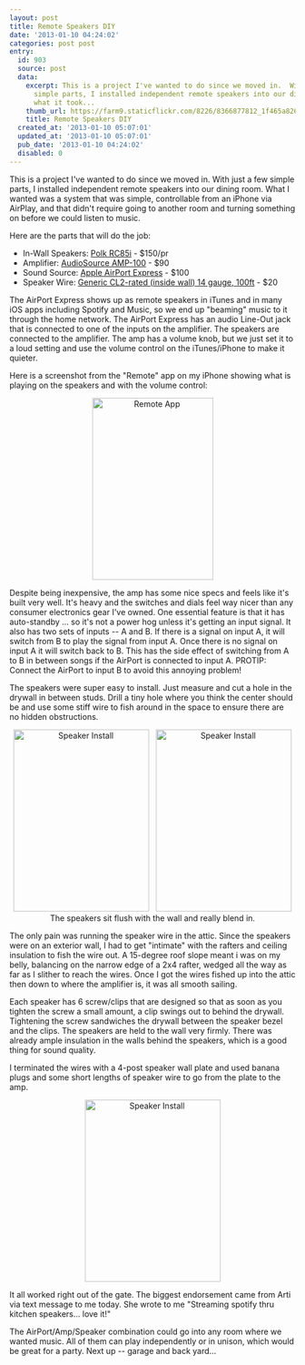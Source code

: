 ```yaml
---
layout: post
title: Remote Speakers DIY
date: '2013-01-10 04:24:02'
categories: post post
entry:
  id: 903
  source: post
  data:
    excerpt: This is a project I've wanted to do since we moved in.  With just a few
      simple parts, I installed independent remote speakers into our dining room.  Here's
      what it took...
    thumb_url: https://farm9.staticflickr.com/8226/8366877812_1f465a8261_q.jpg
    title: Remote Speakers DIY
  created_at: '2013-01-10 05:07:01'
  updated_at: '2013-01-10 05:07:01'
  pub_date: '2013-01-10 04:24:02'
  disabled: 0
---
```

This is a project I've wanted to do since we moved in.  With just a few simple parts, I installed independent remote speakers into our dining room.  What I wanted was a system that was simple, controllable from an iPhone via AirPlay, and that didn't require going to another room and turning something on before we could listen to music.

Here are the parts that will do the job:
<ul>
  <li>In-Wall Speakers: <a href="http://www.amazon.com/dp/B00006I5O6">Polk RC85i</a> - $150/pr</li>
  <li>Amplifier: <a href="http://www.amazon.com/dp/B00026BQJ6">AudioSource AMP-100</a> - $90</li>
  <li>Sound Source: <a href="http://www.amazon.com/gp/product/B008ALA2RC">Apple AirPort Express</a> - $100</li>
  <li>Speaker Wire: <a href="http://www.newegg.com/Product/Product.aspx?Item=N82E16882876048">Generic CL2-rated (inside wall) 14 gauge, 100ft</a> - $20</li>
</ul>

The AirPort Express shows up as remote speakers in iTunes and in many iOS apps including Spotify and Music, so we end up "beaming" music to it through the home network.  The AirPort Express has an audio Line-Out jack that is connected to one of the inputs on the amplifier.  The speakers are connected to the amplifier.  The amp has a volume knob, but we just set it to a loud setting and use the volume control on the iTunes/iPhone to make it quieter.

Here is a screenshot from the "Remote" app on my iPhone showing what is playing on the speakers and with the volume control:
<div style="text-align:center;">
<a href="http://www.flickr.com/photos/thenobot/8365817631/" title="Remote App by thenobot, on Flickr"><img src="https://farm9.staticflickr.com/8212/8365817631_1e31b789c4_n.jpg" width="213" height="320" alt="Remote App"></a>
</div>

Despite being inexpensive, the amp has some nice specs and feels like it's built very well.  It's heavy and the switches and dials feel way nicer than any consumer electronics gear I've owned.  One essential feature is that it has auto-standby ... so it's not a power hog unless it's getting an input signal.  It also has two sets of inputs -- A and B.  If there is a signal on input A, it will switch from B to play the signal from input A.  Once there is no signal on input A it will switch back to B.  This has the side effect of switching from A to B in between songs if the AirPort is connected to input A.  PROTIP: Connect the AirPort to input B to avoid this annoying problem!

The speakers were super easy to install.  Just measure and cut a hole in the drywall in between studs.  Drill a tiny hole where you think the center should be and use some stiff wire to fish around in the space to ensure there are no hidden obstructions.  

<div style="text-align:center;">
<a href="http://www.flickr.com/photos/thenobot/8365809801/" title="Speaker Install by thenobot, on Flickr"><img src="https://farm9.staticflickr.com/8084/8365809801_b0ef7da67f_n.jpg" width="239" height="320" alt="Speaker Install"></a>
&nbsp;
<a href="http://www.flickr.com/photos/thenobot/8366877812/" title="Speaker Install by thenobot, on Flickr"><img src="https://farm9.staticflickr.com/8226/8366877812_1f465a8261_n.jpg" width="239" height="320" alt="Speaker Install"></a>
<br/>
The speakers sit flush with the wall and really blend in.
</div>

The only pain was running the speaker wire in the attic.  Since the speakers were on an exterior wall, I had to get "intimate" with the rafters and ceiling insulation to fish the wire out.  A 15-degree roof slope meant i was on my belly, balancing on the narrow edge of a 2x4 rafter, wedged all the way as far as I slither to reach the wires.  Once I got the wires fished up into the attic then down to where the amplifier is, it was all smooth sailing.

Each speaker has 6 screw/clips that are designed so that as soon as you tighten the screw a small amount, a clip swings out to behind the drywall.  Tightening the screw sandwiches the drywall between the speaker bezel and the clips.  The speakers are held to the wall very firmly.  There was already ample insulation in the walls behind the speakers, which is a good thing for sound quality.

I terminated the wires with a 4-post speaker wall plate and used banana plugs and some short lengths of speaker wire to go from the plate to the amp.

<div style="text-align:center;"><a href="http://www.flickr.com/photos/thenobot/8365809853/" title="Speaker Install by thenobot, on Flickr"><img src="https://farm9.staticflickr.com/8056/8365809853_091fc3a528_n.jpg" width="239" height="320" alt="Speaker Install"></a></div>

It all worked right out of the gate.  The biggest endorsement came from Arti via text message to me today.  She wrote to me "Streaming spotify thru kitchen speakers... love it!"

The AirPort/Amp/Speaker combination could go into any room where we wanted music.  All of them can play independently or in unison, which would be great for a party.  Next up -- garage and back yard...
